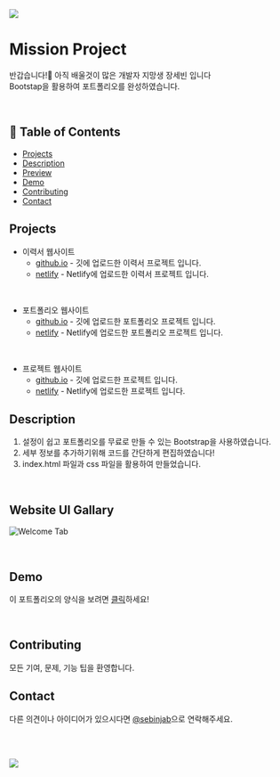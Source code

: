 <div align=left>
<img src="https://capsule-render.vercel.app/api?type=waving&height=220&section=header&color=gradient&customColorList=0,12,21,25,3&text=Mission%20Project!&fontSize=55&animation=blinking&fontAlignY=40" />	
</div>



# Mission Project
반갑습니다!:wave: 아직 배울것이 많은 개발자 지망생 장세빈 입니다<br>
Bootstap을 활용하여 포트폴리오를 완성하였습니다.

<br>

## :notebook_with_decorative_cover: Table of Contents
- [Projects](#projects)
- [Description](#description)
- [Preview](#website-ui-gallary)
- [Demo](#demo)
- [Contributing](#contributing)	
- [Contact](#contact)

## Projects
- 이력서 웹사이트
	+ <a href="https://wkdtpqls.github.io/HtmlCSSHardCoding/">github.io</a> - 깃에 업로드한 이력서 프로젝트 입니다.
	+  <a href="https://typescript-resume.netlify.app/">netlify</a> - Netlify에 업로드한 이력서 프로젝트 입니다. 
<br>

- 포트폴리오 웹사이트
	+ <a href="https://wkdtpqls.github.io/Portfolio/">github.io</a> - 깃에 업로드한 포트폴리오 프로젝트 입니다.
	+  <a href="https://javascript-porfolio.netlify.app/">netlify</a> - Netlify에 업로드한 포트폴리오 프로젝트 입니다.
<br>

- 프로젝트 웹사이트
	+ <a href="https://wkdtpqls.github.io/Project/">github.io</a> - 깃에 업로드한 프로젝트 입니다.
	+  <a href="https://javascript-project01.netlify.app/">netlify</a> - Netlify에 업로드한 프로젝트 입니다.
  

## Description
1. 설정이 쉽고 포트폴리오를 무료로 만들 수 있는 Bootstrap을 사용하였습니다.
2. 세부 정보를 추가하기위해 코드를 간단하게 편집하였습니다!
3. index.html 파일과 css 파일을 활용하여 만들었습니다.

<br>

## Website UI Gallary


![Welcome Tab](https://user-images.githubusercontent.com/112832631/206887730-59c7be18-a8db-41e8-9507-34a5ba44ffe8.png)

<br>

## Demo
이 포트폴리오의 양식을 보려면 [클릭](https://startbootstrap.com/theme/stylish-portfolio)하세요!

<br>


## Contributing
모든 기여, 문제, 기능 팁을 환영합니다.

## Contact

다른 의견이나 아이디어가 있으시다면 [@sebinjab](https://twitter.com/)으로 연락해주세요.

<br><br>

<!--footer-->
<div align=left>
<img src="https://capsule-render.vercel.app/api?section=footer&type=waving&color=gradient&customColorList=0,12,21,14,3&height=200&text=Thank%20You&fontSize=50&animation=blink&fontAlignY=70" />	
</div>
